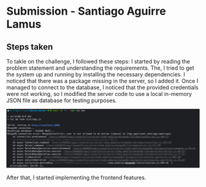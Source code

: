 # Submission - Santiago Aguirre Lamus

## Steps taken
To takle on the challenge, I followed these steps:
I started by reading the problem statement and understanding the requirements. 
The, I tried to get the system up and running by installing the necessary dependencies.
I noticed that there was a package missing in the server, so I added it. Once I managed to connect to the database, I 
noticed that the provided credentials were not working, so I modified the server code to use a local in-memory JSON file 
as database for testing purposes.

![img.png](challenge-relevant/img.png)

After that, I started implementing the frontend features.